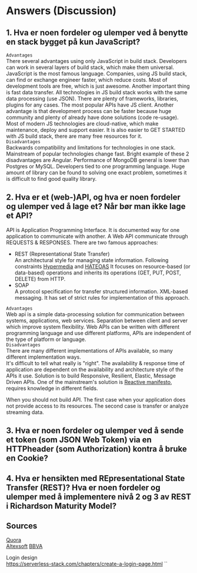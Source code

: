 # Answers (Discussion)
## 1. Hva er noen fordeler og ulemper ved å benytte en stack bygget på kun JavaScript?   
`Advantages`   
There several advantages using only JavaScript in build stack. 
Developers can work in several layers of build stack, which make them universal.
JavaScript is the most famous language. Companies, using JS build stack, can
find or exchange engineer faster, which reduce costs. 
Most of development tools are free, which is just awesome. 
Another important thing is fast data transfer. 
All technologies in JS build stack works with the same data processing (use JSON).
There are plenty of frameworks, libraries, plugins for any cases. 
The most popular APIs have JS client. Another advantage is 
that development process can be faster because huge community 
and plenty of already have done solutions (code re-usage). 
Most of modern JS technologies are cloud-native, 
which make maintenance, deploy and support easier. 
It is also easier to GET STARTED with JS build stack, there are many free resources for it.  
`Disadvantages`  
Backwards compatibility and limitations for technologies in one stack. 
Mainstream of popular technologies change fast. Bright example of these 2 disadvantages are Angular.
Performance of MongoDB general is lower than Postgres or MySQL. 
Developers tied to one programming language. Huge amount of library can be found to solving one exact problem, 
sometimes it is difficult to find good quality library.  
  
## 2. Hva er et (web-)API, og hva er noen fordeler og ulemper ved å lage et? Når bør man ikke lage et API?  
API is Application Programming Interface. It is documented way for one application to communicate with another. 
A Web API communicate through REQUESTS & RESPONSES. There are two famous approaches: 
* REST (Representational State Transfer)  
An architectural style for managing state information. 
Following constraints [Hypermedia](https://en.wikipedia.org/wiki/Hypermedia) and [HATEOAS](https://en.wikipedia.org/wiki/HATEOAS) 
It  focuses on resource-based (or data-based) operations and inherits its operations (GET, PUT, POST, DELETE) from HTTP.
* SOAP  
A protocol specification for transfer structured information. XML-based messaging. 
It has set of strict rules for implementation of this approach.    
  
`Advantages`  
Web api is a simple data-processing solution for communication between systems, applications, web services.
Separation between client and server which improve system flexibility. Web APIs can be written with different programming language and use different platforms, 
 APIs are independent of the type of platform or language.  
`Disadvantages`  
There are many different implementations of APIs available, so many different implementation ways.  
It's difficult to tell what really is "right". The availability & response time of application are dependent on the availability and architecture style of the APIs it use. 
Solution is to build Responsive, Resilient, Elastic, Message Driven APIs. One of the mainstream's solution is 
[Reactive manifesto](http://www.reactivemanifesto.org/), requires knowledge in different fields. 

When you should not build API. The first case when your application does not provide access to its resources.
The second case is transfer or analyze streaming data.

## 3. Hva er noen fordeler og ulemper ved å sende et token (som JSON Web Token) via en HTTPheader (som Authorization) kontra å bruke en Cookie?

## 4. Hva er hensikten med REpresentational State Transfer (REST)? Hva er noen fordeler og ulemper med å implementere nivå 2 og 3 av REST i Richardson Maturity Model?

## Sources
[Quora](https://www.quora.com/What-are-the-pros-and-cons-of-MEAN-javascript-stack-vs-LAMP-stack)  
[Altexsoft](https://www.altexsoft.com/blog/engineering/the-good-and-the-bad-of-javascript-full-stack-development/)
[BBVA](https://bbvaopen4u.com/en/actualidad/rest-api-what-it-and-what-are-its-advantages-project-development)

Login design  
https://serverless-stack.com/chapters/create-a-login-page.html  ``